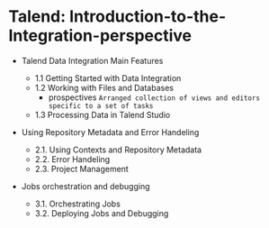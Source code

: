 # Talend: Introduction-to-the-Integration-perspective

- Talend Data Integration Main Features
  - 1.1 Getting Started with Data Integration
  - 1.2 Working with Files and Databases
    - prospectives `Arranged collection of views and editors specific to a set of tasks`
  - 1.3 Processing Data in Talend Studio

- Using Repository Metadata and Error Handeling
  - 2.1. Using Contexts and Repository Metadata
  - 2.2. Error Handeling
  - 2.3. Project Management

- Jobs orchestration and debugging
  - 3.1. Orchestrating Jobs
  - 3.2. Deploying Jobs and Debugging


